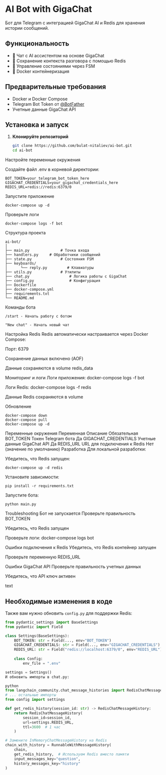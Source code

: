 # AI Bot with GigaChat

Бот для Telegram с интеграцией GigaChat AI и Redis для хранения истории сообщений.

## Функциональность

- 💬 Чат с AI ассистентом на основе GigaChat
- 🧠 Сохранение контекста разговора с помощью Redis
- 🔄 Управление состояниями через FSM
- 🐳 Docker контейнеризация

## Предварительные требования

- Docker и Docker Compose
- Telegram Bot Token от [@BotFather](https://t.me/BotFather)
- Учетные данные GigaChat API

## Установка и запуск

1. **Клонируйте репозиторий**
   ```bash
   git clone https://github.com/bulat-nitaliev/ai-bot.git
   cd ai-bot
   ```
Настройте переменные окружения

Создайте файл .env в корневой директории:

```
BOT_TOKEN=your_telegram_bot_token_here
GIGACHAT_CREDENTIALS=your_gigachat_credentials_here
REDIS_URL=redis://redis:6379/0
```
Запустите приложение

```
docker-compose up -d
```
Проверьте логи

```
docker-compose logs -f bot
```
Структура проекта
```text
ai-bot/
│
├── main.py              # Точка входа
├── handlers.py     # Обработчики сообщений
├── state.py             # Состояния FSM
├── keyboards/
│      └── reply.py         # Клавиатуры
├── utils.py             # Утилиты
├── chat.py                  # Логика работы с GigaChat
├── config.py                # Конфигурация
├── Dockerfile
├── docker-compose.yml
├── requirements.txt
└── README.md
```
Команды бота
```
/start - Начать работу с ботом

"New chat" - Начать новый чат
```
Настройка Redis
Redis автоматически настраивается через Docker Compose:

Порт: 6379

Сохранение данных включено (AOF)

Данные сохраняются в volume redis_data

Мониторинг и логи
Логи приложения: docker-compose logs -f bot

Логи Redis: docker-compose logs -f redis

Данные Redis сохраняются в volume

Обновление
```
docker-compose down
docker-compose pull
docker-compose up -d
```
Переменные окружения
Переменная	Описание	Обязательная
BOT_TOKEN	Токен Telegram бота	Да
GIGACHAT_CREDENTIALS	Учетные данные GigaChat API	Да
REDIS_URL	URL для подключения к Redis	Нет (значение по умолчанию)
Разработка
Для локальной разработки:

Убедитесь, что Redis запущен:

```
docker-compose up -d redis
```
Установите зависимости:

```
pip install -r requirements.txt
```
Запустите бота:

```
python main.py
```
Troubleshooting
Бот не запускается
Проверьте правильность BOT_TOKEN

Убедитесь, что Redis запущен

Проверьте логи: docker-compose logs bot

Ошибки подключения к Redis
Убедитесь, что Redis контейнер запущен

Проверьте переменную REDIS_URL

Ошибки GigaChat API
Проверьте правильность учетных данных

Убедитесь, что API ключ активен

text

## Необходимые изменения в коде

Также вам нужно обновить `config.py` для поддержки Redis:

```python
from pydantic_settings import BaseSettings
from pydantic import Field

class Settings(BaseSettings):
    BOT_TOKEN: str = Field(..., env="BOT_TOKEN")
    GIGACHAT_CREDENTIALS: str = Field(..., env="GIGACHAT_CREDENTIALS")
    REDIS_URL: str = Field("redis://localhost:6379/0", env="REDIS_URL")
    
    class Config:
        env_file = ".env"

settings = Settings()
И обновить импорты в chat.py:

python
from langchain_community.chat_message_histories import RedisChatMessageHistory
# ... остальные импорты
from config import settings

def get_redis_history(session_id: str) -> RedisChatMessageHistory:
    return RedisChatMessageHistory(
        session_id=session_id,
        url=settings.REDIS_URL,
        ttl=3600  # 1 час
    )

# Замените InMemoryChatMessageHistory на Redis
chain_with_history = RunnableWithMessageHistory(
    chain,
    get_redis_history,  # Используем Redis вместо памяти
    input_messages_key="question", 
    history_messages_key="history"
)